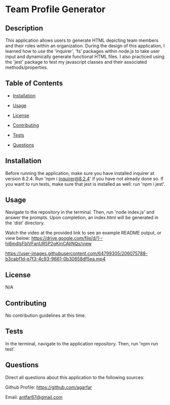# Team Profile Generator

## Description

This application allows users to generate HTML depicting team members and their roles within an organization. During the design of this application, I learned how to use the 'inquirer', 'fs' packages within node.js to take user input and dynamically generate functional HTML files. I also practiced using the 'jest' package to test my javascript classes and their associated methods/properties. 

## Table of Contents 

- [Installation](#installation)

- [Usage](#usage)

- [License](#license)

- [Contributing](#contributing)

- [Tests](#tests)

- [Questions](#questions)

## Installation

Before running the application, make sure you have installed inquirer at version 8.2.4. Run 'npm i inquirer@8.2.4' if you have not already done so. If you want to run tests, make sure that jest is installed as well: run 'npm i jest'.

## Usage

Navigate to the repository in the terminal. Then, run 'node index.js' and answer the prompts. Upon completion, an index.html will be generated in the 'dist' directory. 

Watch the video at the provided link to see an example README output, or view below: https://drive.google.com/file/d/1--hi6mdlsFblVFanUR5P2gKinCAIiNQs/view

https://user-images.githubusercontent.com/64799305/206075788-b3cabf1d-e7f3-4c93-9661-0b30658df5ea.mp4

## License

N/A

## Contributing

No contribution guidelines at this time.

## Tests

In the terminal, navigate to the application repository. Then, run 'npm run test'.

## Questions

Direct all questions about this application to the following sources:

Github Profile: https://github.com/agarfar

Email: antfar67@gmail.com

